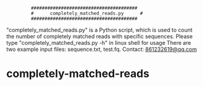             #######################################
             #      completely_matched_reads.py      #
             #######################################
"completely_matched_reads.py" is a Python script, which is used to count the number of completely matched reads with specific sequences.
Please type "completely_matched_reads.py -h" in linux shell for usage
There are two example input files: sequence.txt, test.fq.
Contact: 861232619@qq.com
# completely-matched-reads
